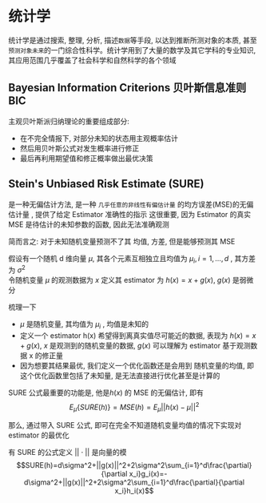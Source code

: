# 统计学

统计学是通过搜索, 整理, 分析, 描述`数据`等手段, 以达到推断所测对象的本质, 甚至`预测对象未来`的一门综合性科学。统计学用到了大量的数学及其它学科的专业知识, 其应用范围几乎覆盖了社会科学和自然科学的各个领域


## Bayesian Information Criterions 贝叶斯信息准则 BIC

主观贝叶斯派归纳理论的重要组成部分:
* 在不完全情报下, 对部分未知的状态用主观概率估计
* 然后用贝叶斯公式对发生概率进行修正
* 最后再利用期望值和修正概率做出最优决策



## Stein's Unbiased Risk Estimate (SURE)

是一种无偏估计方法, 是一种 `几乎任意的非线性有偏估计量` 的均方误差(MSE)的无偏估计量 , 提供了给定 Estimator 准确性的指示
这很重要, 因为 Estimator 的真实 MSE 是待估计的未知参数的函数, 因此无法准确观测 

简而言之: 对于未知随机变量预测不了其 均值, 方差, 但是能够预测其 MSE  

假设有一个随机 d 维向量 $\mu$, 其各个元素互相独立且均值为 $\mu_i, i=1,...,d$ , 其方差为 $\sigma^2$  
令随机变量 $\mu$ 的观测数据为 $x$ 定义其 estimator 为 $h(x)=x+g(x)$, $g(x)$ 是弱微分  

梳理一下
* $\mu$ 是随机变量, 其均值为 $\mu_i$ , 均值是未知的
* 定义一个 estimator h(x) 希望得到离真实值尽可能近的数据, 表现为 $h(x)=x+g(x)$, $x$ 是观测到的随机变量的数据, $g(x)$ 可以理解为 estimator 基于观测数据 x 的修正量
* 因为想要其结果最优, 我们定义一个优化函数还是会用到 随机变量的均值, 即这个优化函数里包括了未知量, 是无法直接进行优化甚至是计算的  

SURE 公式最重要的功能是, 他是$h(x)$ 的 MSE 的无偏估计, 即有  
$$E_\mu\{SURE(h)\}=MSE(h) = E_\mu||h(x)-\mu||^2$$

那么, 通过带入 SURE 公式, 即可在完全不知道随机变量均值的情况下实现对 estimator 的最优化  


有 SURE 的公式定义  $||\cdot||$ 是向量的模
$$SURE(h)=d\sigma^2+||g(x)||^2+2\sigma^2\sum_{i=1}^d\frac{\partial}{\partial x_i}g_i(x)=-d\sigma^2+||g(x)||^2+2\sigma^2\sum_{i=1}^d\frac{\partial}{\partial x_i}h_i(x)$$



